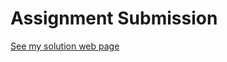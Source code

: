 # Assignment Submission 

[See my solution web page](https://igogra.github.io/Single-Page-Web-Applications-with-AngularJS/Module3/)
